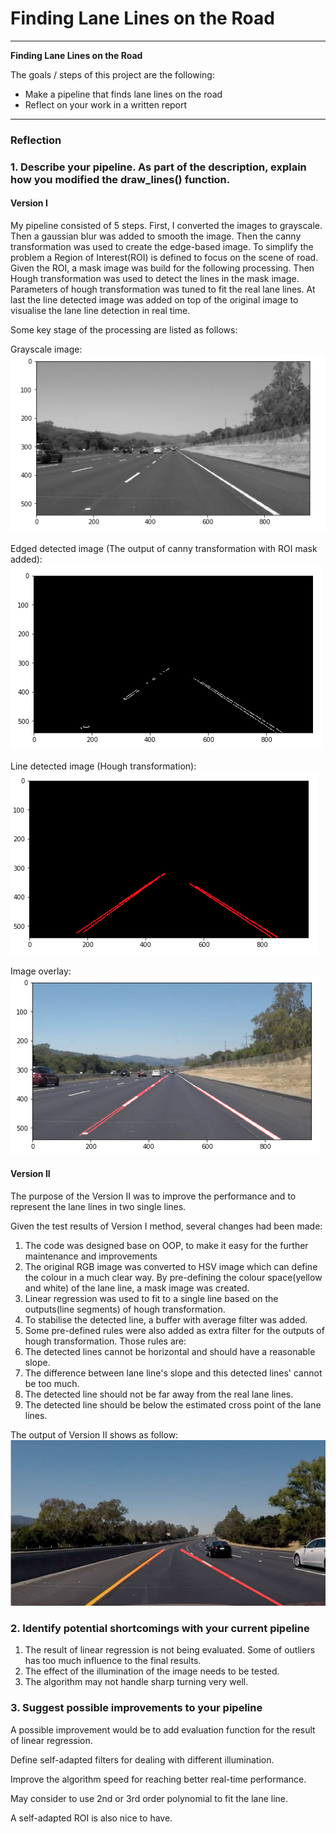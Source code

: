 # **Finding Lane Lines on the Road**

---

**Finding Lane Lines on the Road**

The goals / steps of this project are the following:
* Make a pipeline that finds lane lines on the road
* Reflect on your work in a written report


[//]: # (Image References)

[image1]: ./examples/grayscale.jpg "Grayscale"



---

### Reflection

### 1. Describe your pipeline. As part of the description, explain how you modified the draw_lines() function.

#### Version I
My pipeline consisted of 5 steps. First, I converted the images to grayscale. Then a gaussian blur was added to smooth the image. Then the canny transformation was used to create the edge-based image. To simplify the problem a Region of Interest(ROI) is defined to focus on the scene of road. Given the ROI, a mask image was build for the following processing. Then Hough transformation was used to detect the lines in the mask image. Parameters of hough transformation was tuned to fit the real lane lines.
At last the line detected image was added on top of the original image to visualise the lane line detection in real time.

Some key stage of the processing are listed as follows:

Grayscale image:  
![grayscale](images/2018/02/grayscale.png)

Edged detected image (The output of canny transformation with ROI mask added):
![canny](images/2018/02/canny.png)

Line detected image (Hough transformation):  
![hough](images/2018/02/hough.png)

Image overlay:  
![imageOverlay](images/2018/02/imageoverlay.png)

#### Version II
The purpose of the Version II was to improve the performance and to represent the lane lines in two single lines.

Given the test results of Version I method, several changes had been made:
1. The code was designed base on OOP, to make it easy for the further maintenance and improvements
2. The original RGB image was converted to HSV image which can define the colour in a much clear way. By pre-defining the colour space(yellow and white) of the lane line, a mask image was created.
3. Linear regression was used to fit to a single line based on the outputs(line segments) of hough transformation.
4. To stabilise the detected line, a buffer with average filter was added.
5. Some pre-defined rules were also added as extra filter for the outputs of hough transformation. Those rules are:
  1. The detected lines cannot be horizontal and should have a reasonable slope.
  2. The difference between lane line's slope and this detected lines' cannot be too much.
  3. The detected line should not be far away from the real lane lines.
  4. The detected line should be below the estimated cross point of the lane lines.

The output of Version II shows as follow:
![version2output](images/2018/02/version2output.png)



### 2. Identify potential shortcomings with your current pipeline

1. The result of linear regression is not being evaluated. Some of outliers has too much influence to the final results.
2. The effect of the illumination of the image needs to be tested.
3. The algorithm may not handle sharp turning very well.

### 3. Suggest possible improvements to your pipeline

A possible improvement would be to add evaluation function for the result of linear regression.

Define self-adapted filters for dealing with different illumination.

Improve the algorithm speed for reaching better real-time performance.

May consider to use 2nd or 3rd order polynomial to fit the lane line.

A self-adapted ROI is also nice to have.
